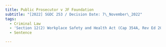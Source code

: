 ```yaml
---
title: Public Prosecutor v JF Foundation
subtitle: "[2022] SGDC 253 / Decision Date: 7\_November\_2022"
tags:
  - Criminal Law
  - 'Section 12(2) Workplace Safety and Health Act (Cap 354A, Rev Ed 2009)'
  - Sentence

---
```


